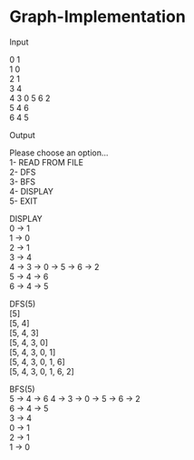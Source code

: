 # Graph-Implementation
  
Input
  
0 1  
1 0  
2 1  
3 4  
4 3 0 5 6 2  
5 4 6  
6 4 5  
  
Output

Please choose an option...  
1- READ FROM FILE  
2- DFS  
3- BFS  
4- DISPLAY  
5- EXIT  

  
DISPLAY  
0 -> 1  
1 -> 0  
2 -> 1  
3 -> 4  
4 -> 3 -> 0 -> 5 -> 6 -> 2  
5 -> 4 -> 6  
6 -> 4 -> 5   
  
DFS(5)  
[5]  
[5, 4]  
[5, 4, 3]  
[5, 4, 3, 0]  
[5, 4, 3, 0, 1]  
[5, 4, 3, 0, 1, 6]  
[5, 4, 3, 0, 1, 6, 2]  
  
BFS(5)  
5 -> 4 -> 6 
4 -> 3 -> 0 -> 5 -> 6 -> 2  
6 -> 4 -> 5  
3 -> 4  
0 -> 1  
2 -> 1  
1 -> 0  
